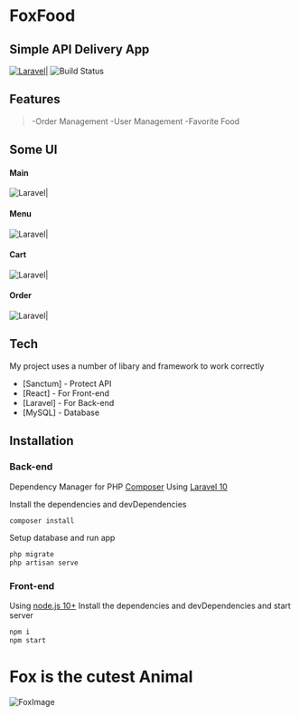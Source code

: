 # FoxFood
## Simple API Delivery App

[![Laravel|](https://res.cloudinary.com/dicgj8bdg/image/upload/b_rgb:333B4C/c_pad,w_200,h_100,e_sharpen/v1707508824/video/powered-madewithlaravel--white_dkkstq.png)](https://nodesource.com/products/nsolid)
![Build Status](https://travis-ci.org/joemccann/dillinger.svg?branch=master)


## Features
>-Order Management
-User Management
-Favorite Food

## Some UI

#### Main
![Laravel|](https://res.cloudinary.com/dicgj8bdg/image/upload/v1707509137/Hub_ntcwx2.png)

#### Menu
![Laravel|](https://res.cloudinary.com/dicgj8bdg/image/upload/v1707509136/Menu_phtuy6.png)

#### Cart
![Laravel|](https://res.cloudinary.com/dicgj8bdg/image/upload/v1707509135/Cart_ckiru4.png)

#### Order
![Laravel|](https://res.cloudinary.com/dicgj8bdg/image/upload/v1707509135/Payment_m6uqg4.png)
## Tech
My project uses a number of libary and framework to work correctly

- [Sanctum] - Protect API 
- [React] - For Front-end
- [Laravel] - For Back-end
- [MySQL] - Database



## Installation


### Back-end

Dependency Manager for PHP [Composer](https://getcomposer.org)
Using [Laravel 10](https://laravel.com) 

Install the dependencies and devDependencies 

```sh
composer install
```
Setup database and run app

```sh
php migrate
php artisan serve
```
### Front-end
Using [node.js 10+](https://nodejs.org/en) 
Install the dependencies and devDependencies and start server
```sh
npm i
npm start
```

# Fox is the cutest Animal

![FoxImage](https://canadiangeographic.ca/wp-content/uploads/2022/02/urbanfox_feb11-1440x960.jpg)

